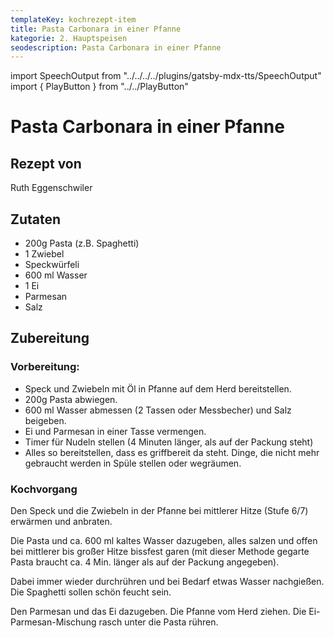 ```yaml
---
templateKey: kochrezept-item
title: Pasta Carbonara in einer Pfanne
kategorie: 2. Hauptspeisen
seodescription: Pasta Carbonara in einer Pfanne
---
```

import SpeechOutput from "../../../../plugins/gatsby-mdx-tts/SpeechOutput"
import { PlayButton } from "../../PlayButton"

<SpeechOutput id="kochrezept-ruth-eggenschwiler-carbonara" customPlayButton={PlayButton}>

# Pasta Carbonara in einer Pfanne

## Rezept von
Ruth Eggenschwiler

## Zutaten
- 200g Pasta (z.B. Spaghetti)
- 1 Zwiebel
- Speckwürfeli
- 600 ml Wasser
- 1 Ei
- Parmesan
- Salz


## Zubereitung
### Vorbereitung: 

- Speck und Zwiebeln mit Öl in Pfanne auf dem Herd bereitstellen.
- 200g Pasta abwiegen.
- 600 ml Wasser abmessen (2 Tassen oder Messbecher) und Salz beigeben.
- Ei und Parmesan in einer Tasse vermengen.
- Timer für Nudeln stellen (4 Minuten länger, als auf der Packung steht)
- Alles so bereitstellen, dass es griffbereit da steht. Dinge, die nicht mehr gebraucht werden in Spüle stellen oder wegräumen. 

### Kochvorgang

Den Speck und die Zwiebeln in der Pfanne bei mittlerer Hitze (Stufe 6/7) erwärmen und anbraten.
  
Die Pasta und ca. 600 ml kaltes Wasser dazugeben, alles salzen und offen bei mittlerer bis großer Hitze bissfest garen (mit dieser Methode gegarte Pasta braucht ca. 4 Min. länger als auf der Packung angegeben). 

Dabei immer wieder durchrühren und bei Bedarf etwas Wasser nachgießen. Die Spaghetti sollen schön feucht sein. 

Den Parmesan und das Ei dazugeben. Die Pfanne vom Herd ziehen. Die Ei-Parmesan-Mischung rasch unter die Pasta rühren. 


</SpeechOutput>